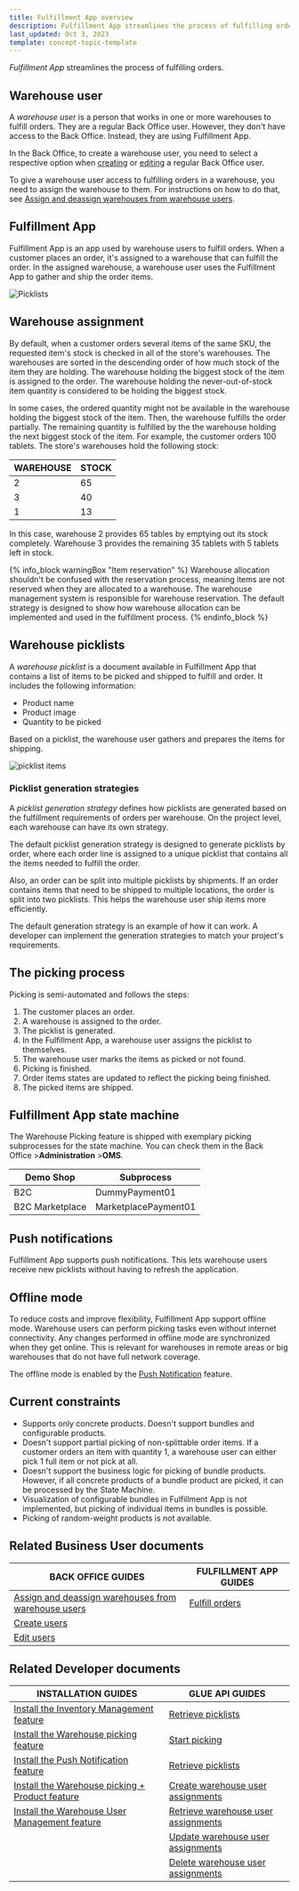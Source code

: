 ```yaml
---
title: Fulfillment App overview
description: Fulfillment App streamlines the process of fulfilling orders, learn all you need to know about the Spryker Fulfilment app for your Unified Commerce Store.
last_updated: Oct 3, 2023
template: concept-topic-template
---
```


*Fulfillment App* streamlines the process of fulfilling orders.


## Warehouse user

A *warehouse user* is a person that works in one or more warehouses to fulfill orders. They are a regular Back Office user. However, they don't have access to the Back Office. Instead, they are using Fulfillment App.

In the Back Office, to create a warehouse user, you need to select a respective option when [creating](/docs/pbc/all/user-management/{{page.version}}/base-shop/manage-in-the-back-office/manage-users/create-users.html) or [editing](/docs/pbc/all/user-management/{{page.version}}/base-shop/manage-in-the-back-office/manage-users/edit-users.html) a regular Back Office user.

To give a warehouse user access to fulfilling orders in a warehouse, you need to assign the warehouse to them. For instructions on how to do that, see [Assign and deassign warehouses from warehouse users](/docs/pbc/all/warehouse-management-system/{{page.version}}/unified-commerce/assign-and-deassign-warehouses-from-warehouse-users.html).

## Fulfillment App

Fulfillment App is an app used by warehouse users to fulfill orders. When a customer places an order, it's assigned to a warehouse that can fulfill the order. In the assigned warehouse, a warehouse user uses the Fulfillment App to gather and ship the order items.

![Picklists](https://spryker.s3.eu-central-1.amazonaws.com/docs/pbc/all/warehouse-management-system/unified-commerce/fulfillment-app-feature-overview.md/picklists.png)

## Warehouse assignment

By default, when a customer orders several items of the same SKU, the requested item's stock is checked in all of the store's warehouses. The warehouses are sorted in the descending order of how much stock of the item they are holding. The warehouse holding the biggest stock of the item is assigned to the order. The warehouse holding the never-out-of-stock item quantity is considered to be holding the biggest stock.

In some cases, the ordered quantity might not be available in the warehouse holding the biggest stock of the item. Then, the warehouse fulfills the order partially. The remaining quantity is fulfilled by the the warehouse holding the next biggest stock of the item. For example, the customer orders 100 tablets. The store's warehouses hold the following stock:

| WAREHOUSE | STOCK |
|-|-|
| 2 | 65 |
| 3 | 40 |
| 1 | 13 |

In this case, warehouse 2 provides 65 tables by emptying out its stock completely. Warehouse 3 provides the remaining 35 tablets with 5 tablets left in stock.

{% info_block warningBox "Item reservation" %}
Warehouse allocation shouldn't be confused with the reservation process, meaning items are not reserved when they are allocated to a warehouse. The warehouse management system is responsible for warehouse reservation. The default strategy is designed to show how warehouse allocation can be implemented and used in the fulfillment process.
{% endinfo_block %}


## Warehouse picklists

A *warehouse picklist* is a document available in Fulfillment App that contains a list of items to be picked and shipped to fulfill and order. It includes the following information:

* Product name
* Product image
* Quantity to be picked

Based on a picklist, the warehouse user gathers and prepares the items for shipping.

![picklist items](https://spryker.s3.eu-central-1.amazonaws.com/docs/pbc/all/warehouse-management-system/unified-commerce/fulfillment-app-feature-overview.md/picklist-items.png)

### Picklist generation strategies

A *picklist generation strategy* defines how picklists are generated based on the fulfillment requirements of orders per warehouse. On the project level, each warehouse can have its own strategy.

The default picklist generation strategy is designed to generate picklists by order, where each order line is assigned to a unique picklist that contains all the items needed to fulfill the order.

Also, an order can be split into multiple picklists by shipments. If an order contains items that need to be shipped to multiple locations, the order is split into two picklists. This helps the warehouse user ship items more efficiently.

The default generation strategy is an example of how it can work. A developer can implement the generation strategies to match your project's requirements.

## The picking process

Picking is semi-automated and follows the steps:

1. The customer places an order.
2. A warehouse is assigned to the order.
3. The picklist is generated.
4. In the Fulfillment App, a warehouse user assigns the picklist to themselves.
5. The warehouse user marks the items as picked or not found.
6. Picking is finished.
7. Order items states are updated to reflect the picking being finished.
8. The picked items are shipped.

## Fulfillment App state machine

The Warehouse Picking feature is shipped with exemplary picking subprocesses for the state machine. You can check them in the Back Office&nbsp;<span aria-label="and then">></span>**Administration**&nbsp;<span aria-label="and then">></span>**OMS**.

| Demo Shop | Subprocess |
| - | - |
| B2C |  DummyPayment01 |
| B2C Marketplace | MarketplacePayment01 |

## Push notifications

Fulfillment App supports push notifications. This lets warehouse users receive new picklists without having to refresh the application.

## Offline mode

To reduce costs and improve flexibility, Fulfillment App support offline mode. Warehouse users can perform picking tasks even without internet connectivity. Any changes performed in offline mode are synchronized when they get online. This is relevant for warehouses in remote areas or big warehouses that do not have full network coverage.

The offline mode is enabled by the [Push Notification](/docs/pbc/all/miscellaneous/{{page.version}}/push-notification-feature-overview.html) feature.

## Current constraints

* Supports only concrete products. Doesn't support bundles and configurable products.
* Doesn't support partial picking of non-splittable order items. If a customer orders an item with quantity 1, a warehouse user can either pick 1 full item or not pick at all.
* Doesn't support the business logic for picking of bundle products. However, if all concrete products of a bundle product are picked, it can be processed by the State Machine.
* Visualization of configurable bundles in Fulfillment App is not implemented, but picking of individual items in bundles is possible.
* Picking of random-weight products is not available.



## Related Business User documents

|BACK OFFICE GUIDES| FULFILLMENT APP GUIDES |
| - | - |
| [Assign and deassign warehouses from warehouse users](/docs/pbc/all/warehouse-management-system/{{page.version}}/unified-commerce/assign-and-deassign-warehouses-from-warehouse-users.html)  |  [Fulfill orders](/docs/pbc/all/warehouse-management-system/{{page.version}}/unified-commerce/fulfillment-app-fulfill-orders.html) |
| [Create users](/docs/pbc/all/user-management/{{page.version}}/base-shop/manage-in-the-back-office/manage-users/create-users.html)  | |
| [Edit users](/docs/pbc/all/user-management/{{page.version}}/base-shop/manage-in-the-back-office/manage-users/edit-users.html)  | |

## Related Developer documents

| INSTALLATION GUIDES  | GLUE API GUIDES |
| - | - |
| [Install the Inventory Management feature](/docs/pbc/all/warehouse-management-system/{{page.version}}/base-shop/install-and-upgrade/install-features/install-the-inventory-management-feature.html) | [Retrieve picklists](/docs/pbc/all/warehouse-management-system/{{page.version}}/unified-commerce/manage-using-glue-api/manage-picklists/glue-api-retrieve-picklists.html) |
| [Install the Warehouse picking feature](/docs/pbc/all/warehouse-management-system/{{page.version}}/unified-commerce/install-and-upgrade/install-the-warehouse-picking-feature.html) | [Start picking](/docs/pbc/all/warehouse-management-system/{{page.version}}/unified-commerce/manage-using-glue-api/manage-picklists/glue-api-start-picking.html) |
| [Install the Push Notification feature](/docs/pbc/all/miscellaneous/{{page.version}}/install-and-upgrade/install-features/install-the-push-notification-feature.html) | [Retrieve picklists](/docs/pbc/all/warehouse-management-system/{{page.version}}/unified-commerce/manage-using-glue-api/manage-picklists/glue-api-retrieve-picklists.html) |
| [Install the Warehouse picking + Product feature](/docs/pbc/all/warehouse-management-system/{{page.version}}/unified-commerce/install-and-upgrade/install-the-warehouse-picking-product-feature.html) | [Create warehouse user assignments](/docs/pbc/all/warehouse-management-system/{{page.version}}/unified-commerce/manage-using-glue-api/manage-warehouse-user-assignments/glue-api-create-warehouse-user-assignments.html) |
| [Install the Warehouse User Management feature](/docs/pbc/all/warehouse-management-system/{{page.version}}/unified-commerce/install-and-upgrade/install-the-warehouse-user-management-feature.html) | [Retrieve warehouse user assignments](/docs/pbc/all/warehouse-management-system/{{page.version}}/unified-commerce/manage-using-glue-api/manage-warehouse-user-assignments/glue-api-retrieve-warehouse-user-assignments.html) |
| | [Update warehouse user assignments](/docs/pbc/all/warehouse-management-system/{{page.version}}/unified-commerce/manage-using-glue-api/manage-warehouse-user-assignments/glue-api-update-warehouse-user-assignments.html) |
| | [Delete warehouse user assignments](/docs/pbc/all/warehouse-management-system/{{page.version}}/unified-commerce/manage-using-glue-api/manage-warehouse-user-assignments/glue-api-delete-warehouse-user-assignments.html) |
